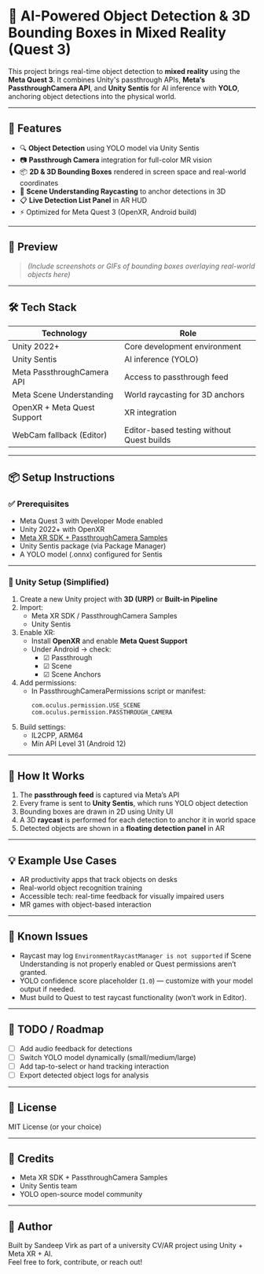 # 🧠 AI-Powered Object Detection & 3D Bounding Boxes in Mixed Reality (Quest 3)

This project brings real-time object detection to **mixed reality** using the **Meta Quest 3**. It combines Unity's passthrough APIs, **Meta’s PassthroughCamera API**, and **Unity Sentis** for AI inference with **YOLO**, anchoring object detections into the physical world.

---

## 🚀 Features

- 🔍 **Object Detection** using YOLO model via Unity Sentis
- 📷 **Passthrough Camera** integration for full-color MR vision
- 📦 **2D & 3D Bounding Boxes** rendered in screen space and real-world coordinates
- 🎯 **Scene Understanding Raycasting** to anchor detections in 3D
- 📋 **Live Detection List Panel** in AR HUD
- ⚡ Optimized for Meta Quest 3 (OpenXR, Android build)

---

## 📸 Preview

> _(Include screenshots or GIFs of bounding boxes overlaying real-world objects here)_

---

## 🛠️ Tech Stack

| Technology | Role |
|------------|------|
| Unity 2022+ | Core development environment |
| Unity Sentis | AI inference (YOLO) |
| Meta PassthroughCamera API | Access to passthrough feed |
| Meta Scene Understanding | World raycasting for 3D anchors |
| OpenXR + Meta Quest Support | XR integration |
| WebCam fallback (Editor) | Editor-based testing without Quest builds |

---

## 📦 Setup Instructions

### ✅ Prerequisites
- Meta Quest 3 with Developer Mode enabled
- Unity 2022+ with OpenXR
- [Meta XR SDK + PassthroughCamera Samples](https://developer.oculus.com/downloads/package/meta-xr-all-in-one-sdk/)
- Unity Sentis package (via Package Manager)
- A YOLO model (.onnx) configured for Sentis

---

### 🧱 Unity Setup (Simplified)
1. Create a new Unity project with **3D (URP)** or **Built-in Pipeline**
2. Import:
   - Meta XR SDK / PassthroughCamera Samples
   - Unity Sentis
3. Enable XR:
   - Install **OpenXR** and enable **Meta Quest Support**
   - Under Android → check:
     - ☑ Passthrough
     - ☑ Scene
     - ☑ Scene Anchors
4. Add permissions:
   - In PassthroughCameraPermissions script or manifest:
     ```
     com.oculus.permission.USE_SCENE
     com.oculus.permission.PASSTHROUGH_CAMERA
     ```
5. Build settings:
   - IL2CPP, ARM64
   - Min API Level 31 (Android 12)

---

## 🧠 How It Works

1. The **passthrough feed** is captured via Meta’s API
2. Every frame is sent to **Unity Sentis**, which runs YOLO object detection
3. Bounding boxes are drawn in 2D using Unity UI
4. A 3D **raycast** is performed for each detection to anchor it in world space
5. Detected objects are shown in a **floating detection panel** in AR

---

## 💡 Example Use Cases

- AR productivity apps that track objects on desks
- Real-world object recognition training
- Accessible tech: real-time feedback for visually impaired users
- MR games with object-based interaction

---

## 🧪 Known Issues

- Raycast may log `EnvironmentRaycastManager is not supported` if Scene Understanding is not properly enabled or Quest permissions aren’t granted.
- YOLO confidence score placeholder (`1.0`) — customize with your model output if needed.
- Must build to Quest to test raycast functionality (won’t work in Editor).

---

## 📌 TODO / Roadmap

- [ ] Add audio feedback for detections
- [ ] Switch YOLO model dynamically (small/medium/large)
- [ ] Add tap-to-select or hand tracking interaction
- [ ] Export detected object logs for analysis

---

## 📜 License

MIT License (or your choice)

---

## 🙌 Credits

- Meta XR SDK + PassthroughCamera Samples
- Unity Sentis team
- YOLO open-source model community

---

## 👋 Author

Built by Sandeep Virk as part of a university CV/AR project using Unity + Meta XR + AI.  
Feel free to fork, contribute, or reach out!


